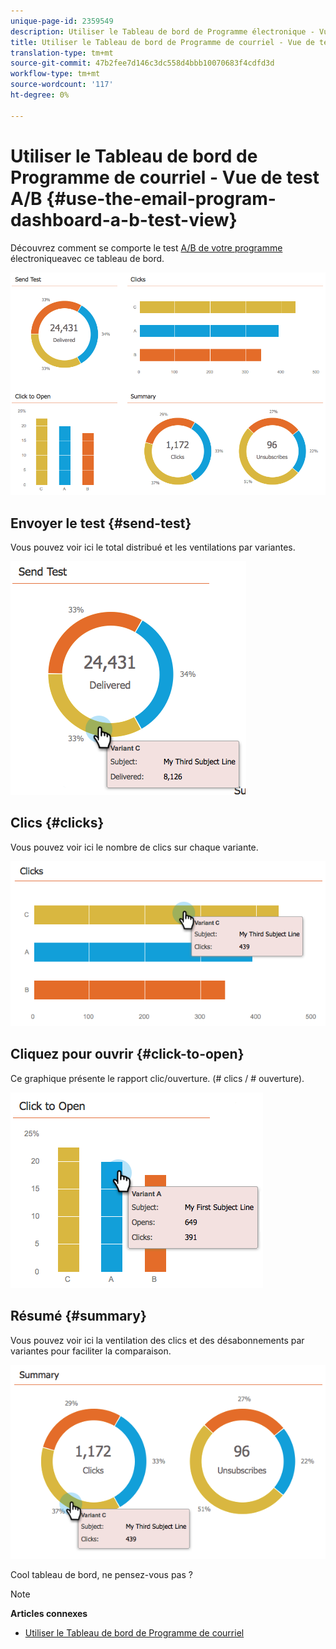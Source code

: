 ```yaml
---
unique-page-id: 2359549
description: Utiliser le Tableau de bord de Programme électronique - Vue de test A/B - Documentation sur le marketing - Documentation sur le produit
title: Utiliser le Tableau de bord de Programme de courriel - Vue de test A/B
translation-type: tm+mt
source-git-commit: 47b2fee7d146c3dc558d4bbb10070683f4cdfd3d
workflow-type: tm+mt
source-wordcount: '117'
ht-degree: 0%

---
```



# Utiliser le Tableau de bord de Programme de courriel - Vue de test A/B {#use-the-email-program-dashboard-a-b-test-view}

Découvrez comment se comporte le test [A/B de votre programme](http://docs.marketo.com/pages/viewpage.action?pageid=2359480) électroniqueavec ce tableau de bord.

![](assets/image2014-9-12-16-3a14-3a28.png)

## Envoyer le test {#send-test}

Vous pouvez voir ici le total distribué et les ventilations par variantes.

![](assets/image2014-9-12-16-3a16-3a2.png)

## Clics {#clicks}

Vous pouvez voir ici le nombre de clics sur chaque variante.

![](assets/image2014-9-12-16-3a16-3a20.png)

## Cliquez pour ouvrir {#click-to-open}

Ce graphique présente le rapport clic/ouverture. (# clics / # ouverture).

![](assets/image2014-9-12-16-3a16-3a36.png)

## Résumé {#summary}

Vous pouvez voir ici la ventilation des clics et des désabonnements par variantes pour faciliter la comparaison.

![](assets/image2014-9-12-16-3a16-3a45.png)

Cool tableau de bord, ne pensez-vous pas ?

>[!NOTE]
>
>**Articles connexes**
>
>* [Utiliser le Tableau de bord de Programme de courriel](../../../../../product-docs/email-marketing/email-programs/email-program-data/use-the-email-program-dashboard.md)

>



